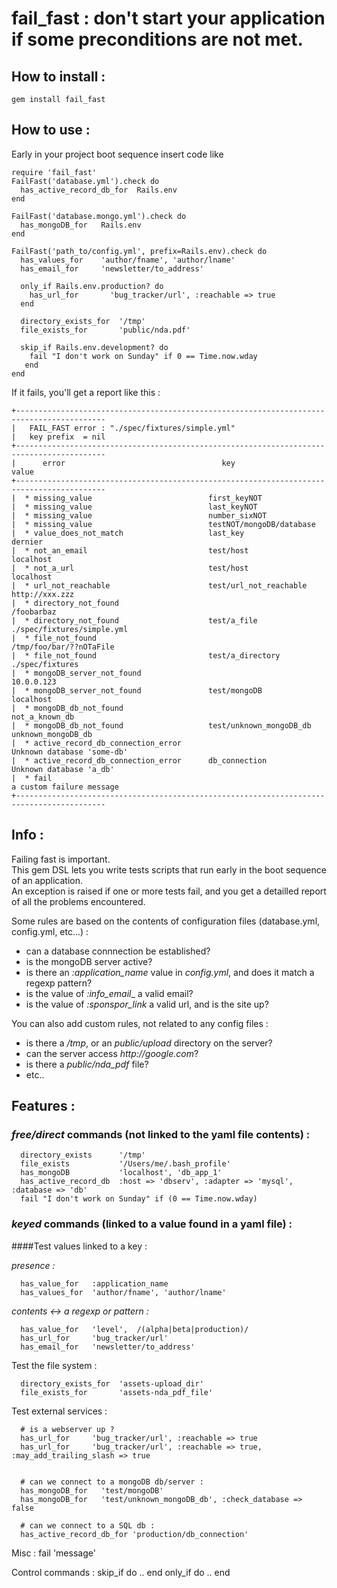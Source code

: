 # fail_fast : don't start your application if some preconditions are not met.

## How to install :

    gem install fail_fast

## How to use :

Early in your project boot sequence insert code like

    require 'fail_fast'
    FailFast('database.yml').check do
      has_active_record_db_for  Rails.env
    end

    FailFast('database.mongo.yml').check do
      has_mongoDB_for   Rails.env
    end

    FailFast('path_to/config.yml', prefix=Rails.env).check do
      has_values_for    'author/fname', 'author/lname'
      has_email_for     'newsletter/to_address'

      only_if Rails.env.production? do
        has_url_for       'bug_tracker/url', :reachable => true
      end

      directory_exists_for  '/tmp'
      file_exists_for       'public/nda.pdf'

      skip_if Rails.env.development? do
        fail "I don't work on Sunday" if 0 == Time.now.wday
       end
    end

If it fails, you'll get a report like this :
    
    +------------------------------------------------------------------------------------------
    |   FAIL_FAST error : "./spec/fixtures/simple.yml"
    |   key prefix  = nil
    +------------------------------------------------------------------------------------------
    |      error                                   key                                value
    +------------------------------------------------------------------------------------------
    |  * missing_value                          first_keyNOT                                                       
    |  * missing_value                          last_keyNOT                                                        
    |  * missing_value                          number_sixNOT                                                      
    |  * missing_value                          testNOT/mongoDB/database                                           
    |  * value_does_not_match                   last_key                            dernier                        
    |  * not_an_email                           test/host                           localhost                      
    |  * not_a_url                              test/host                           localhost                      
    |  * url_not_reachable                      test/url_not_reachable              http://xxx.zzz                 
    |  * directory_not_found                                                        /foobarbaz                     
    |  * directory_not_found                    test/a_file                         ./spec/fixtures/simple.yml     
    |  * file_not_found                                                             /tmp/foo/bar/??nOTaFile        
    |  * file_not_found                         test/a_directory                    ./spec/fixtures                
    |  * mongoDB_server_not_found                                                   10.0.0.123                     
    |  * mongoDB_server_not_found               test/mongoDB                        localhost                      
    |  * mongoDB_db_not_found                                                       not_a_known_db                 
    |  * mongoDB_db_not_found                   test/unknown_mongoDB_db             unknown_mongoDB_db             
    |  * active_record_db_connection_error                                          Unknown database 'some-db'     
    |  * active_record_db_connection_error      db_connection                       Unknown database 'a_db'
    |  * fail                                                                       a custom failure message
    +------------------------------------------------------------------------------------------


## Info :

Failing fast is important.   
This gem DSL lets you write tests scripts that run early in the boot sequence of an application.    
An exception is raised if one or more tests fail, and you get a detailled report of all the problems encountered.

Some rules are based on the contents of configuration files (database.yml, config.yml, etc...) :   

- can a database connnection be established?
- is the mongoDB server active?
- is there an _:application\_name_ value in _config.yml_, and does it match a regexp pattern?
- is the value of _:info\_email__ a valid email?
- is the value of _:sponspor\_link_ a valid url, and is the site up?

You can also add custom rules, not related to any config files :

 - is there a _/tmp_, or an _public/upload_ directory on the server?
 - can the server access _http://google.com_?
 - is there a _public/nda\_pdf_ file?
 - etc..


## Features :

### _free/direct_ commands (not linked to the yaml file contents) :

      directory_exists      '/tmp'
      file_exists           '/Users/me/.bash_profile'
      has_mongoDB           'localhost', 'db_app_1'
      has_active_record_db  :host => 'dbserv', :adapter => 'mysql', :database => 'db'
      fail "I don't work on Sunday" if (0 == Time.now.wday)

### _keyed_ commands (linked to a value found in a yaml file) :

####Test values linked to a key :   

*presence :*

      has_value_for   :application_name
      has_values_for  'author/fname', 'author/lname'

*contents <-> a regexp or pattern :*

      has_value_for   'level',  /(alpha|beta|production)/   
      has_url_for     'bug_tracker/url'   
      has_email_for   'newsletter/to_address'   

Test the file system :

      directory_exists_for  'assets-upload_dir'
      file_exists_for       'assets-nda_pdf_file'

Test external services :

      # is a webserver up ?
      has_url_for     'bug_tracker/url', :reachable => true
      has_url_for     'bug_tracker/url', :reachable => true, :may_add_trailing_slash => true


      # can we connect to a mongoDB db/server :
      has_mongoDB_for   'test/mongoDB'
      has_mongoDB_for   'test/unknown_mongoDB_db', :check_database => false

      # can we connect to a SQL db :
      has_active_record_db_for 'production/db_connection'

Misc :
      fail 'message'

Control commands :
      skip_if <condition> do .. end
      only_if <condition> do .. end

